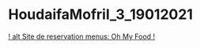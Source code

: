 # HoudaifaMofril_3_19012021

[! alt Site de reservation menus: Oh My Food !](https://user.oc-static.com/upload/2020/08/24/15982605908418_Maquettes%20Ohmyfood.jpg)
